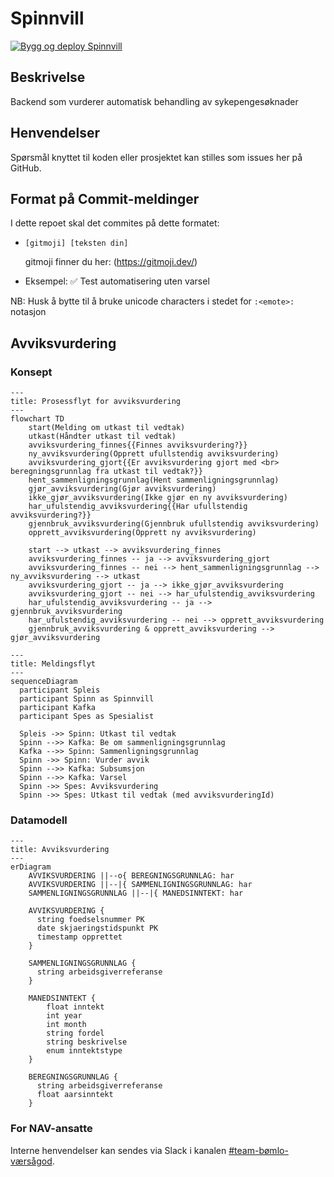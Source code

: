 # Spinnvill
[![Bygg og deploy Spinnvill](https://github.com/navikt/helse-spinnvill/actions/workflows/main.yml/badge.svg)](https://github.com/navikt/helse-spinnvill/actions/workflows/main.yml)

## Beskrivelse
Backend som vurderer automatisk behandling av sykepengesøknader

## Henvendelser
Spørsmål knyttet til koden eller prosjektet kan stilles som issues her på GitHub.

## Format på Commit-meldinger 
I dette repoet skal det commites på dette formatet:
- `[gitmoji] [teksten din]`

  gitmoji finner du her: (https://gitmoji.dev/)
- Eksempel: ✅ Test automatisering uten varsel

NB: Husk å bytte til å bruke unicode characters i stedet for `:<emote>:` notasjon

## Avviksvurdering
### Konsept
```mermaid
---
title: Prosessflyt for avviksvurdering
---
flowchart TD
    start(Melding om utkast til vedtak)
    utkast(Håndter utkast til vedtak)
    avviksvurdering_finnes{{Finnes avviksvurdering?}}
    ny_avviksvurdering(Opprett ufullstendig avviksvurdering)
    avviksvurdering_gjort{{Er avviksvurdering gjort med <br> beregningsgrunnlag fra utkast til vedtak?}}
    hent_sammenligningsgrunnlag(Hent sammenligningsgrunnlag)
    gjør_avviksvurdering(Gjør avviksvurdering)
    ikke_gjør_avviksvurdering(Ikke gjør en ny avviksvurdering)
    har_ufulstendig_avviksvurdering{{Har ufullstendig avviksvurdering?}}
    gjennbruk_avviksvurdering(Gjennbruk ufullstendig avviksvurdering)
    opprett_avviksvurdering(Opprett ny avviksvurdering)
    
    start --> utkast --> avviksvurdering_finnes
    avviksvurdering_finnes -- ja --> avviksvurdering_gjort
    avviksvurdering_finnes -- nei --> hent_sammenligningsgrunnlag --> ny_avviksvurdering --> utkast
    avviksvurdering_gjort -- ja --> ikke_gjør_avviksvurdering
    avviksvurdering_gjort -- nei --> har_ufulstendig_avviksvurdering
    har_ufulstendig_avviksvurdering -- ja --> gjennbruk_avviksvurdering
    har_ufulstendig_avviksvurdering -- nei --> opprett_avviksvurdering
    gjennbruk_avviksvurdering & opprett_avviksvurdering --> gjør_avviksvurdering
```

```mermaid
---
title: Meldingsflyt
---
sequenceDiagram
  participant Spleis
  participant Spinn as Spinnvill
  participant Kafka
  participant Spes as Spesialist
  
  Spleis ->> Spinn: Utkast til vedtak
  Spinn -->> Kafka: Be om sammenligningsgrunnlag
  Kafka -->> Spinn: Sammenligningsgrunnlag
  Spinn ->> Spinn: Vurder avvik 
  Spinn -->> Kafka: Subsumsjon
  Spinn -->> Kafka: Varsel
  Spinn ->> Spes: Avviksvurdering
  Spinn ->> Spes: Utkast til vedtak (med avviksvurderingId)
```

### Datamodell
```mermaid
---
title: Avviksvurdering
---
erDiagram
    AVVIKSVURDERING ||--o{ BEREGNINGSGRUNNLAG: har
    AVVIKSVURDERING ||--|{ SAMMENLIGNINGSGRUNNLAG: har
    SAMMENLIGNINGSGRUNNLAG ||--|{ MANEDSINNTEKT: har
  
    AVVIKSVURDERING {
      string foedselsnummer PK
      date skjaeringstidspunkt PK
      timestamp opprettet
    }

    SAMMENLIGNINGSGRUNNLAG {
      string arbeidsgiverreferanse
    }
    
    MANEDSINNTEKT {
        float inntekt
        int year
        int month
        string fordel
        string beskrivelse
        enum inntektstype
    }
  
    BEREGNINGSGRUNNLAG {
      string arbeidsgiverreferanse
      float aarsinntekt
    }
```

### For NAV-ansatte
Interne henvendelser kan sendes via Slack i kanalen [#team-bømlo-værsågod](https://nav-it.slack.com/archives/C019637N90X).